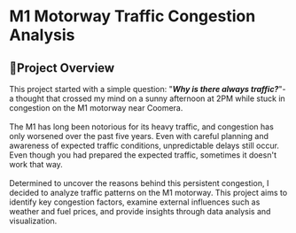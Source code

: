# M1 Motorway Traffic Congestion Analysis

## 📌Project Overview
This project started with a simple question: "<em><b>Why is there always traffic?</em></b>"-a thought that crossed my mind on a sunny afternoon at 2PM while stuck in congestion on the M1 motorway near Coomera.<br><br>
The M1 has long been notorious for its heavy traffic, and congestion has only worsened over the past five years. Even with careful planning and awareness of expected traffic conditions, unpredictable delays still occur.
Even though you had prepared the expected traffic, sometimes it doesn't work that way.
<br><br>
Determined to uncover the reasons behind this persistent congestion, I decided to analyze traffic patterns on the M1 motorway.
This project aims to identify key congestion factors, examine external influences such as weather and fuel prices, and provide insights through data analysis and visualization.